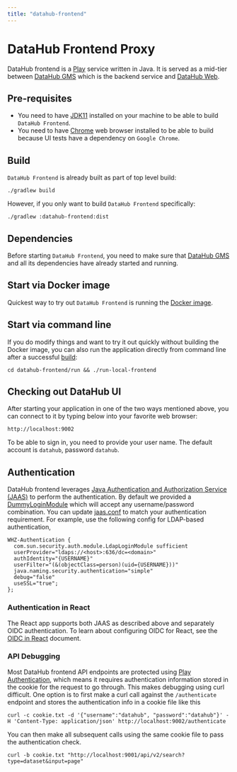 ```yaml
---
title: "datahub-frontend"
---
```


# DataHub Frontend Proxy

DataHub frontend is a [Play](https://www.playframework.com/) service written in Java. It is served as a mid-tier
between [DataHub GMS](../metadata-service) which is the backend service and [DataHub Web](../datahub-web-react/README.md).

## Pre-requisites

- You need to have [JDK11](https://openjdk.org/projects/jdk/11/)
  installed on your machine to be able to build `DataHub Frontend`.
- You need to have [Chrome](https://www.google.com/chrome/) web browser
  installed to be able to build because UI tests have a dependency on `Google Chrome`.

## Build

`DataHub Frontend` is already built as part of top level build:

```
./gradlew build
```

However, if you only want to build `DataHub Frontend` specifically:

```
./gradlew :datahub-frontend:dist
```

## Dependencies

Before starting `DataHub Frontend`, you need to make sure that [DataHub GMS](../metadata-service) and
all its dependencies have already started and running.

## Start via Docker image

Quickest way to try out `DataHub Frontend` is running the [Docker image](../docker/datahub-frontend).

## Start via command line

If you do modify things and want to try it out quickly without building the Docker image, you can also run
the application directly from command line after a successful [build](#build):

```
cd datahub-frontend/run && ./run-local-frontend
```

## Checking out DataHub UI

After starting your application in one of the two ways mentioned above, you can connect to it by typing below
into your favorite web browser:

```
http://localhost:9002
```

To be able to sign in, you need to provide your user name. The default account is `datahub`, password `datahub`.

## Authentication

DataHub frontend leverages [Java Authentication and Authorization Service (JAAS)](https://docs.oracle.com/javase/7/docs/technotes/guides/security/jaas/JAASRefGuide.html) to perform the authentication. By default we provided a [DummyLoginModule](app/security/DummyLoginModule.java) which will accept any username/password combination. You can update [jaas.conf](conf/jaas.conf) to match your authentication requirement. For example, use the following config for LDAP-based authentication,

```
WHZ-Authentication {
  com.sun.security.auth.module.LdapLoginModule sufficient
  userProvider="ldaps://<host>:636/dc=<domain>"
  authIdentity="{USERNAME}"
  userFilter="(&(objectClass=person)(uid={USERNAME}))"
  java.naming.security.authentication="simple"
  debug="false"
  useSSL="true";
};
```

### Authentication in React

The React app supports both JAAS as described above and separately OIDC authentication. To learn about configuring OIDC for React,
see the [OIDC in React](../docs/authentication/guides/sso/configure-oidc-react.md) document.

### API Debugging

Most DataHub frontend API endpoints are protected using [Play Authentication](https://www.playframework.com/documentation/2.1.0/JavaGuide4), which means it requires authentication information stored in the cookie for the request to go through. This makes debugging using curl difficult. One option is to first make a curl call against the `/authenticate` endpoint and stores the authentication info in a cookie file like this

```
curl -c cookie.txt -d '{"username":"datahub", "password":"datahub"}' -H 'Content-Type: application/json' http://localhost:9002/authenticate
```

You can then make all subsequent calls using the same cookie file to pass the authentication check.

```
curl -b cookie.txt "http://localhost:9001/api/v2/search?type=dataset&input=page"
```
